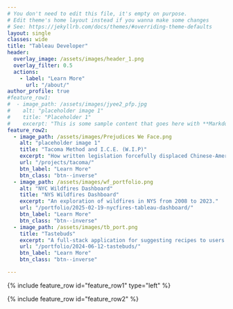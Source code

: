 ```yaml
---
# You don't need to edit this file, it's empty on purpose.
# Edit theme's home layout instead if you wanna make some changes
# See: https://jekyllrb.com/docs/themes/#overriding-theme-defaults
layout: single
classes: wide
title: "Tableau Developer"
header:
  overlay_image: /assets/images/header_1.png
  overlay_filter: 0.5
  actions:
    - label: "Learn More"
      url: "/about/"
author_profile: true
#feature_row1:
#  - image_path: /assets/images/jyee2_pfp.jpg
#    alt: "placeholder image 1"
#    title: "Placeholder 1"
#    excerpt: "This is some sample content that goes here with **Markdown** formatting."
feature_row2:
  - image_path: /assets/images/Prejudices We Face.png
    alt: "placeholder image 1"
    title: "Tacoma Method and I.C.E. (W.I.P)"
    excerpt: "How written legislation forcefully displaced Chinese-Americans in Tacoma and modern day parallels."
    url: "/projects/tacoma/"
    btn_label: "Learn More"
    btn_class: "btn--inverse"
  - image_path: /assets/images/wf_portfolio.png
    alt: "NYC Wildfires Dashboard"
    title: "NYS Wildfires Dashboard"
    excerpt: "An exploration of wildfires in NYS from 2008 to 2023."
    url: "/portfolio/2025-02-19-nycfires-tableau-dashboard/"
    btn_label: "Learn More"
    btn_class: "btn--inverse"
  - image_path: /assets/images/tb_port.png
    title: "Tastebuds"
    excerpt: "A full-stack application for suggesting recipes to users based on their dietary preferences."
    url: "/portfolio/2024-06-12-tastebuds/"
    btn_label: "Learn More"
    btn_class: "btn--inverse"

---
```

{% include feature_row id="feature_row1" type="left" %}

{% include feature_row id="feature_row2" %}